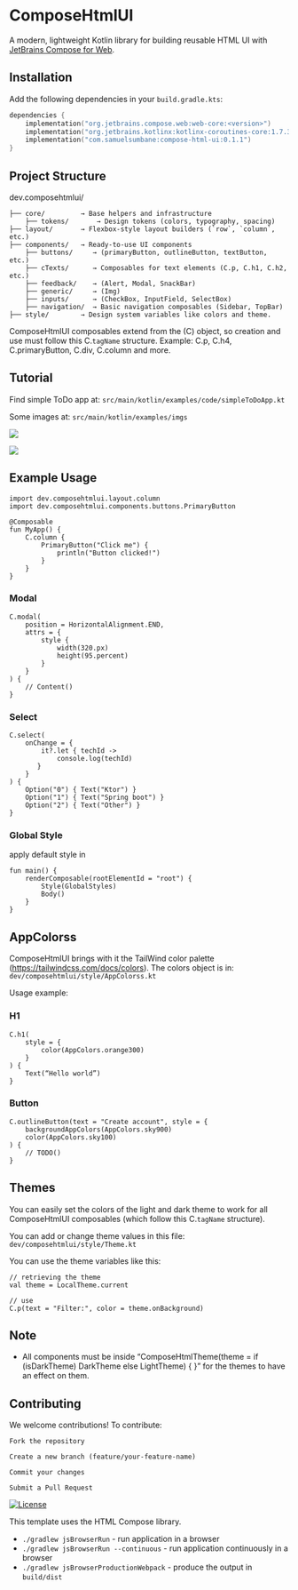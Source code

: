 
# ComposeHtmlUI

A modern, lightweight Kotlin library for building reusable HTML UI with [JetBrains Compose for Web](https://github.com/JetBrains/compose-multiplatform).

## Installation

Add the following dependencies in your `build.gradle.kts`:

```kotlin
dependencies {
    implementation("org.jetbrains.compose.web:web-core:<version>")
    implementation("org.jetbrains.kotlinx:kotlinx-coroutines-core:1.7.3")
    implementation("com.samuelsumbane:compose-html-ui:0.1.1")
}
```

## Project Structure
dev.composehtmlui/

    ├── core/         → Base helpers and infrastructure
        ├── tokens/       → Design tokens (colors, typography, spacing)
    ├── layout/       → Flexbox-style layout builders (`row`, `column`, etc.)
    ├── components/   → Ready-to-use UI components
        ├── buttons/     → (primaryButton, outlineButton, textButton, etc.)
        ├── cTexts/      → Composables for text elements (C.p, C.h1, C.h2, etc.)
        ├── feedback/    → (Alert, Modal, SnackBar)
        ├── generic/     → (Img)
        ├── inputs/      → (CheckBox, InputField, SelectBox)
        ├── navigation/  → Basic navigation composables (Sidebar, TopBar)
    ├── style/        → Design system variables like colors and theme.


ComposeHtmlUI composables extend from the (C) object, so creation and use must follow this C.`tagName` structure.
Example: C.p, C.h4, C.primaryButton, C.div, C.column and more.


## Tutorial 
Find simple ToDo app at: 
```src/main/kotlin/examples/code/simpleToDoApp.kt```

Some images at: 
```src/main/kotlin/examples/imgs```

![](src/main/kotlin/examples/imgs/ComposeHtmlUI_example1.png)

![](src/main/kotlin/examples/imgs/ComposeHtmlUi_example4.png)


## Example Usage

```
import dev.composehtmlui.layout.column
import dev.composehtmlui.components.buttons.PrimaryButton

@Composable
fun MyApp() {
    C.column {
        PrimaryButton("Click me") {
            println("Button clicked!")
        }
    }
}
```

### Modal
```
C.modal(
    position = HorizontalAlignment.END,
    attrs = {
        style {
            width(320.px)
            height(95.percent)
        }
    }
) {
    // Content()
}
```

### Select
```
C.select( 
    onChange = {
        it?.let { techId ->
            console.log(techId)
       }
    } 
) {
    Option("0") { Text("Ktor") }
    Option("1") { Text("Spring boot") }
    Option("2") { Text("Other") }
}
```
### Global Style
apply default style in
```
fun main() {
    renderComposable(rootElementId = "root") {
        Style(GlobalStyles)
        Body()
    }
}

```


## AppColorss 
ComposeHtmlUI brings with it the TailWind color palette (https://tailwindcss.com/docs/colors).
The colors object is in:
```dev/composehtmlui/style/AppColorss.kt```

Usage example:
### H1
```
C.h1(
    style = {
        color(AppColors.orange300)
    }
) {
    Text(“Hello world”)
}
```
### Button
```
C.outlineButton(text = "Create account", style = {
    backgroundAppColors(AppColors.sky900)
    color(AppColors.sky100)
) {
    // TODO()
}

```

## Themes
You can easily set the colors of the light and dark theme
to work for all ComposeHtmlUI composables (which follow this C.`tagName` structure).

You can add or change theme values in this file:
 ``` dev/composehtmlui/style/Theme.kt ```

You can use the theme variables like this:
``` 
// retrieving the theme 
val theme = LocalTheme.current

// use
C.p(text = "Filter:", color = theme.onBackground)
```

## Note
- All components must be inside “ComposeHtmlTheme(theme = if (isDarkTheme) DarkTheme else LightTheme) { }” for the themes to have an effect on them.

## Contributing
We welcome contributions!
To contribute:

    Fork the repository

    Create a new branch (feature/your-feature-name)

    Commit your changes

    Submit a Pull Request




[![License](https://img.shields.io/badge/License-Apache_2.0-blue.svg)](https://opensource.org/licenses/Apache-2.0)

This template uses the HTML Compose library.

- `./gradlew jsBrowserRun` - run application in a browser
- `./gradlew jsBrowserRun --continuous` - run application continuously in a browser
- `./gradlew jsBrowserProductionWebpack` - produce the output in `build/dist`




